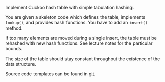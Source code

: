 Implement Cuckoo hash table with simple tabulation hashing.

You are given a skeleton code which defines the table, implements
`lookup()`, and provides hash functions. You have to add an `insert()`
method.

If too many elements are moved during a single insert, the table must
be rehashed with new hash functions. See lecture notes for the particular
bounds.

The size of the table should stay constant
throughout the existence of the data structure.

Source code templates can be found in [git](https://gitlab.kam.mff.cuni.cz/datovky/assignments/-/tree/master).